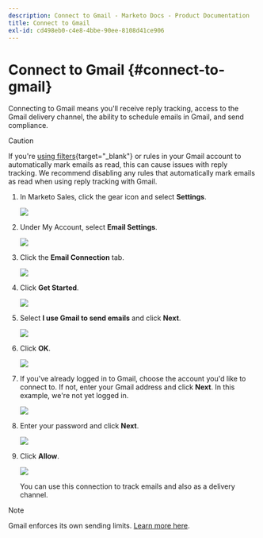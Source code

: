 ```yaml
---
description: Connect to Gmail - Marketo Docs - Product Documentation
title: Connect to Gmail
exl-id: cd498eb0-c4e8-4bbe-90ee-8108d41ce906
---
```

# Connect to Gmail {#connect-to-gmail}

Connecting to Gmail means you'll receive reply tracking, access to the Gmail delivery channel, the ability to schedule emails in Gmail, and send compliance.

>[!CAUTION]
>
>If you're [using filters](https://support.google.com/mail/answer/6579?hl=en#zippy=%2Ccreate-a-filter%2Cedit-or-delete-filters){target="_blank"} or rules in your Gmail account to automatically mark emails as read, this can cause issues with reply tracking. We recommend disabling any rules that automatically mark emails as read when using reply tracking with Gmail.

1. In Marketo Sales, click the gear icon and select **Settings**.

   ![](assets/connect-to-gmail-1.png)

1. Under My Account, select **Email Settings**.

   ![](assets/connect-to-gmail-2.png)

1. Click the **Email Connection** tab.

   ![](assets/connect-to-gmail-3.png)

1. Click **Get Started**.

   ![](assets/connect-to-gmail-4.png)

1. Select **I use Gmail to send emails** and click **Next**.

   ![](assets/connect-to-gmail-5.png)

1. Click **OK**.

   ![](assets/connect-to-gmail-6.png)

1. If you've already logged in to Gmail, choose the account you'd like to connect to. If not, enter your Gmail address and click **Next**. In this example, we're not yet logged in.

   ![](assets/connect-to-gmail-7.png)

1. Enter your password and click **Next**.

   ![](assets/connect-to-gmail-8.png)

1. Click **Allow**.

   ![](assets/connect-to-gmail-9.png)

   You can use this connection to track emails and also as a delivery channel.

>[!NOTE]
>
>Gmail enforces its own sending limits. [Learn more here](/help/marketo/product-docs/marketo-sales-connect/email/email-delivery/email-connection-throttling.md#email-provider-limits).
